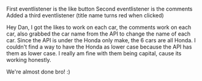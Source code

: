 First eventlistener is the like button
Second eventlistener is the comments
Added a third eventlistener (title name turns red when clicked)

Hey Dan, I got the likes to work on each car, the comments work on each car, also grabbed the car name from the API to change the name of each car. Since the API is under the Honda only make, the 6 cars are all Honda. I couldn't find a way to have the Honda as lower case because the API has them as lower case. I really am fine with them being capital, cause its working honestly. 

We're almost done bro! :)